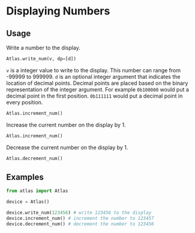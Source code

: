 # Displaying Numbers

## Usage

Write a number to the display.

```python
Atlas.write_num(v, dp=[d])
```

`v` is a integer value to write to the display. This number can range from -99999 to 999999. `d` is an optional integer argument that indicates the location of decimal points. Decimal points are placed based on the binary representation of the integer argument. For example `0b100000` would put a decimal point in the first position. `0b111111` would put a decimal point in every position.

```python
Atlas.increment_num()
```

Increase the current number on the display by 1.

```python
Atlas.increment_num()
```

Decrease the current number on the display by 1.

```python
Atlas.decrement_num()
```

## Examples

```python
from atlas import Atlas

device = Atlas()

device.write_num(123456) # write 123456 to the display
device.increment_num() # increment the number to 123457
device.decrement_num() # decrement the number to 123456
```